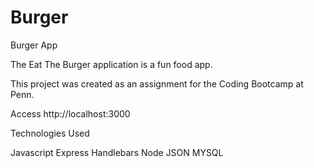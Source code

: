 # Burger

Burger App

The Eat The Burger application is a fun food app. 

This project was created as an assignment for the Coding Bootcamp at Penn.

Access http://localhost:3000


Technologies Used

Javascript
Express
Handlebars
Node
JSON
MYSQL
